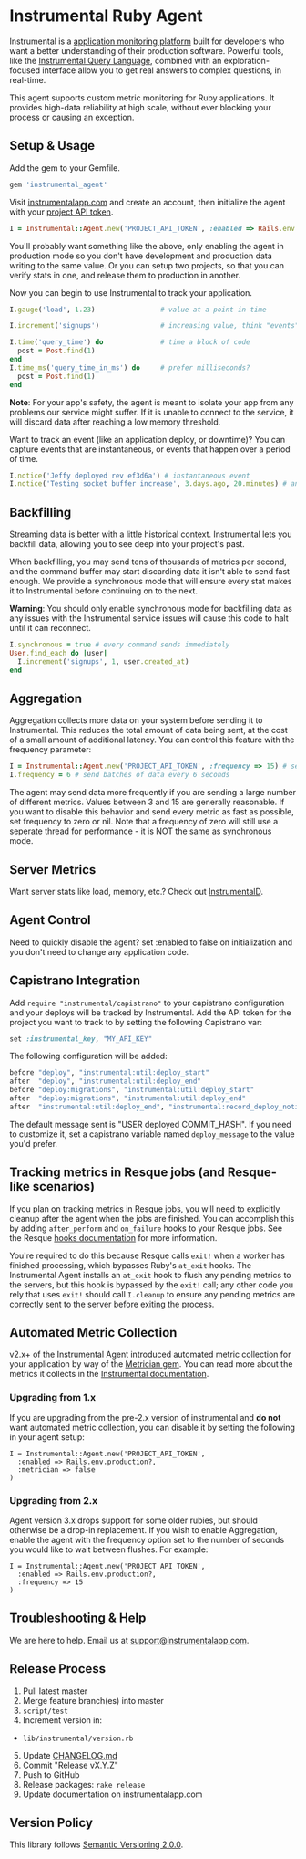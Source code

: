 # Instrumental Ruby Agent

Instrumental is a [application monitoring platform](https://instrumentalapp.com) built for developers who want a better understanding of their production software. Powerful tools, like the [Instrumental Query Language](https://instrumentalapp.com/docs/query-language), combined with an exploration-focused interface allow you to get real answers to complex questions, in real-time.

This agent supports custom metric monitoring for Ruby applications. It provides high-data reliability at high scale, without ever blocking your process or causing an exception.

## Setup & Usage

Add the gem to your Gemfile.

```sh
gem 'instrumental_agent'
```

Visit [instrumentalapp.com](https://instrumentalapp.com) and create an account, then initialize the agent with your [project API token](https://instrumentalapp.com/docs/tokens).

```ruby
I = Instrumental::Agent.new('PROJECT_API_TOKEN', :enabled => Rails.env.production?)
```

You'll probably want something like the above, only enabling the agent in production mode so you don't have development and production data writing to the same value. Or you can setup two projects, so that you can verify stats in one, and release them to production in another.

Now you can begin to use Instrumental to track your application.

```ruby
I.gauge('load', 1.23)                # value at a point in time

I.increment('signups')               # increasing value, think "events"

I.time('query_time') do              # time a block of code
  post = Post.find(1)
end
I.time_ms('query_time_in_ms') do     # prefer milliseconds?
  post = Post.find(1)
end
```

**Note**: For your app's safety, the agent is meant to isolate your app from any problems our service might suffer. If it is unable to connect to the service, it will discard data after reaching a low memory threshold.

Want to track an event (like an application deploy, or downtime)? You can capture events that are instantaneous, or events that happen over a period of time.

```ruby
I.notice('Jeffy deployed rev ef3d6a') # instantaneous event
I.notice('Testing socket buffer increase', 3.days.ago, 20.minutes) # an event with a duration
```

## Backfilling

Streaming data is better with a little historical context. Instrumental lets you backfill data, allowing you to see deep into your project's past.

When backfilling, you may send tens of thousands of metrics per second, and the command buffer may start discarding data it isn't able to send fast enough. We provide a synchronous mode that will ensure every stat makes it to Instrumental before continuing on to the next.

**Warning**: You should only enable synchronous mode for backfilling data as any issues with the Instrumental service issues will cause this code to halt until it can reconnect.

```ruby
I.synchronous = true # every command sends immediately
User.find_each do |user|
  I.increment('signups', 1, user.created_at)
end
```

## Aggregation
Aggregation collects more data on your system before sending it to Instrumental. This reduces the total amount of data being sent, at the cost of a small amount of additional latency. You can control this feature with the frequency parameter:

```ruby
I = Instrumental::Agent.new('PROJECT_API_TOKEN', :frequency => 15) # send data every 15 seconds
I.frequency = 6 # send batches of data every 6 seconds
```

The agent may send data more frequently if you are sending a large number of different metrics. Values between 3 and 15 are generally reasonable. If you want to disable this behavior and send every metric as fast as possible, set frequency to zero or nil. Note that a frequency of zero will still use a seperate thread for performance - it is NOT the same as synchronous mode.


## Server Metrics

Want server stats like load, memory, etc.? Check out [InstrumentalD](https://github.com/instrumental/instrumentald).

## Agent Control

Need to quickly disable the agent? set :enabled to false on initialization and you don't need to change any application code.


## Capistrano Integration

Add `require "instrumental/capistrano"` to your capistrano configuration and your deploys will be tracked by Instrumental. Add the API token for the project you want to track to by setting the following Capistrano var:

```ruby
set :instrumental_key, "MY_API_KEY"
```

The following configuration will be added:

```ruby
before "deploy", "instrumental:util:deploy_start"
after  "deploy", "instrumental:util:deploy_end"
before "deploy:migrations", "instrumental:util:deploy_start"
after  "deploy:migrations", "instrumental:util:deploy_end"
after  "instrumental:util:deploy_end", "instrumental:record_deploy_notice"
```

The default message sent is "USER deployed COMMIT_HASH". If you need to customize it, set a capistrano variable named `deploy_message` to the value you'd prefer.

## Tracking metrics in Resque jobs (and Resque-like scenarios)

If you plan on tracking metrics in Resque jobs, you will need to explicitly cleanup after the agent when the jobs are finished. You can accomplish this by adding `after_perform` and `on_failure` hooks to your Resque jobs. See the Resque [hooks documentation](https://github.com/resque/resque/blob/master/docs/HOOKS.md) for more information.

You're required to do this because Resque calls `exit!` when a worker has finished processing, which bypasses Ruby's `at_exit` hooks. The Instrumental Agent installs an `at_exit` hook to flush any pending metrics to the servers, but this hook is bypassed by the `exit!` call; any other code you rely that uses `exit!` should call `I.cleanup` to ensure any pending metrics are correctly sent to the server before exiting the process.

## Automated Metric Collection

v2.x+ of the Instrumental Agent introduced automated metric collection for your application by way of the [Metrician gem](https://github.com/Instrumental/metrician-ruby). You can read more about the metrics it collects in the [Instrumental documentation](https://instrumentalapp.com/docs/metrician/installation).

### Upgrading from 1.x

If you are upgrading from the pre-2.x version of instrumental and **do not** want automated metric collection, you can disable it by setting the following in your agent setup:

```
I = Instrumental::Agent.new('PROJECT_API_TOKEN',
  :enabled => Rails.env.production?,
  :metrician => false
)
```

### Upgrading from 2.x

Agent version 3.x drops support for some older rubies, but should otherwise be a drop-in replacement. If you wish to enable Aggregation, enable the agent with the frequency option set to the number of seconds you would like to wait between flushes. For example:

```
I = Instrumental::Agent.new('PROJECT_API_TOKEN',
  :enabled => Rails.env.production?,
  :frequency => 15
)
```

## Troubleshooting & Help

We are here to help. Email us at [support@instrumentalapp.com](mailto:support@instrumentalapp.com).


## Release Process

1. Pull latest master
2. Merge feature branch(es) into master
3. `script/test`
4. Increment version in:
  - `lib/instrumental/version.rb`
5. Update [CHANGELOG.md](CHANGELOG.md)
6. Commit "Release vX.Y.Z"
7. Push to GitHub
8. Release packages: `rake release`
9. Update documentation on instrumentalapp.com


## Version Policy

This library follows [Semantic Versioning 2.0.0](http://semver.org).
